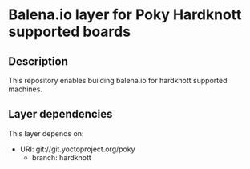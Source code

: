 # Balena.io layer for Poky Hardknott supported boards

## Description
This repository enables building balena.io for hardknott supported machines.

## Layer dependencies

This layer depends on:

* URI: git://git.yoctoproject.org/poky
    * branch: hardknott
